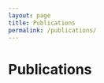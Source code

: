 ```yaml
---
layout: page
title: Publications
permalink: /publications/
---
```


<h1 class="post-title">Publications</h1>
